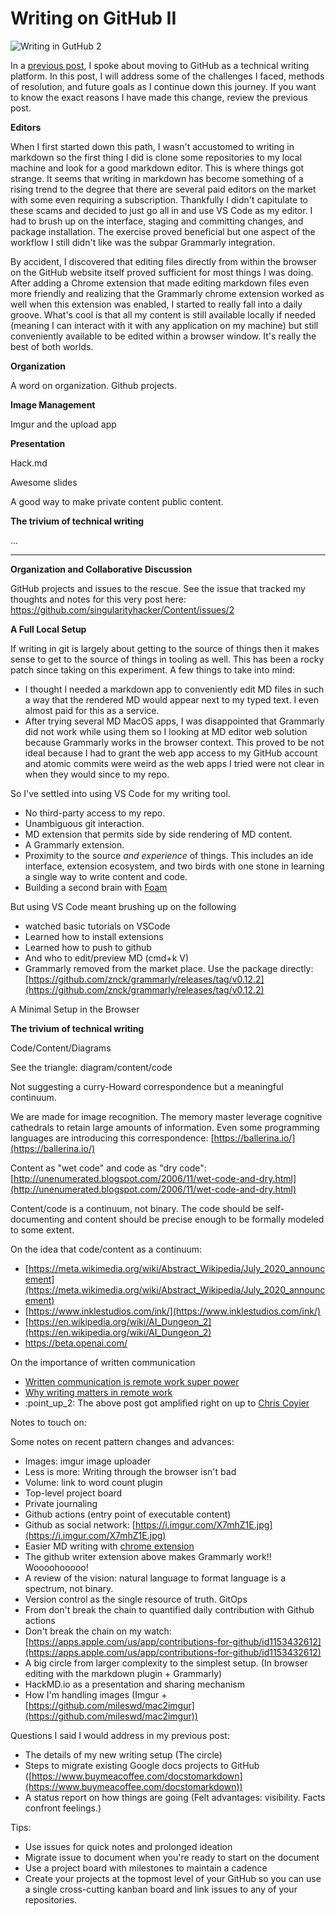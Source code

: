 # Writing on GitHub II

![Writing in GutHub 2](https://i.imgur.com/7q9dp9A.png)

In a [previous post](https://medium.com/@justiceconder/writing-on-github-c35ddd12bfd8), I spoke about moving to GitHub as a technical writing platform. In this post, I will address some of the challenges I faced, methods of resolution, and future goals as I continue down this journey. If you want to know the exact reasons I have made this change, review the previous post.

**Editors**

When I first started down this path, I wasn't accustomed to writing in markdown so the first thing I did is clone some repositories to my local machine and look for a good markdown editor. This is where things got strange. It seems that writing in markdown has become something of a rising trend to the degree that there are several paid editors on the market with some even requiring a subscription. Thankfully I didn't capitulate to these scams and decided to just go all in and use VS Code as my editor. I had to brush up on the interface, staging and committing changes, and package installation. The exercise proved beneficial but one aspect of the workflow I still didn't like was the subpar Grammarly integration. 

By accident, I discovered that editing files directly from within the browser on the GitHub website itself proved sufficient for most things I was doing. After adding a Chrome extension that made editing markdown files even more friendly and realizing that the Grammarly chrome extension worked as well when this extension was enabled, I started to really fall into a daily groove. What's cool is that all my content is still available locally if needed (meaning I can interact with it with any application on my machine) but still conveniently available to be edited within a browser window. It's really the best of both worlds. 

**Organization**

A word on organization. Github projects. 

**Image Management**

Imgur and the upload app

**Presentation**

Hack.md

Awesome slides

A good way to make private content public content.

**The trivium of technical writing**

...

---

**Organization and Collaborative Discussion**

GitHub projects and issues to the rescue. See the issue that tracked my thoughts and notes for this very post here: https://github.com/singularityhacker/Content/issues/2

**A Full Local Setup**

If writing in git is largely about getting to the source of things then it makes sense to get to the source of things in tooling as well. This has been a rocky patch since taking on this experiment. A few things to take into mind:

*   I thought I needed a markdown app to conveniently edit MD files in such a way that the rendered MD would appear next to my typed text. I even almost paid for this as a service.
*   After trying several MD MacOS apps, I was disappointed that Grammarly did not work while using them so I looking at MD editor web solution because Grammarly works in the browser context. This proved to be not ideal because I had to grant the web app access to my GitHub account and atomic commits were weird as the web apps I tried were not clear in when they would since to my repo.

So I've settled into using VS Code for my writing tool.

*   No third-party access to my repo.
*   Unambiguous git interaction.
*   MD extension that permits side by side rendering of MD content.
*   A Grammarly extension.
*   Proximity to the source _and experience_ of things. This includes an ide interface, extension ecosystem, and two birds with one stone in learning a single way to write content and code.
*   Building a second brain with [Foam](https://foambubble.github.io/foam/)

But using VS Code meant brushing up on the following

*   watched basic tutorials on VSCode
*   Learned how to install extensions
*   Learned how to push to github
*   And who to edit/preview MD (cmd+k V)
*   Grammarly removed from the market place. Use the package directly: [https://github.com/znck/grammarly/releases/tag/v0.12.2](https://github.com/znck/grammarly/releases/tag/v0.12.2)

A Minimal Setup in the Browser

**The trivium of technical writing**

Code/Content/Diagrams

See the triangle: diagram/content/code

Not suggesting a curry-Howard correspondence but a meaningful continuum.

We are made for image recognition. The memory master leverage cognitive cathedrals to retain large amounts of information. Even some programming languages are introducing this correspondence: [https://ballerina.io/](https://ballerina.io/)

Content as "wet code" and code as "dry code": [http://unenumerated.blogspot.com/2006/11/wet-code-and-dry.html](http://unenumerated.blogspot.com/2006/11/wet-code-and-dry.html)

Content/code is a continuum, not binary. The code should be self-documenting and content should be precise enough to be formally modeled to some extent.

On the idea that code/content as a continuum:

*   [https://meta.wikimedia.org/wiki/Abstract_Wikipedia/July_2020_announcement](https://meta.wikimedia.org/wiki/Abstract_Wikipedia/July_2020_announcement)
*   [https://www.inklestudios.com/ink/](https://www.inklestudios.com/ink/)
*   [https://en.wikipedia.org/wiki/AI_Dungeon_2](https://en.wikipedia.org/wiki/AI_Dungeon_2)
*   https://beta.openai.com/

On the importance of written communication

*   [Written communication is remote work super power](https://snir.dev/blog/remote-async-communication/)
*   [Why writing matters in remote work](http://www.timcasasola.com/blog/writing)
*   :point\_up\_2: The above post got amplified right on up to [Chris Coyier](https://css-tricks.com/why-does-writing-matter-in-remote-work/)

Notes to touch on:

Some notes on recent pattern changes and advances:

*   Images: imgur image uploader
*   Less is more: Writing through the browser isn't bad
*   Volume: link to word count plugin
*   Top-level project board
*   Private journaling
*   Github actions (entry point of executable content)
*   Github as social network: [https://i.imgur.com/X7mhZ1E.jpg](https://i.imgur.com/X7mhZ1E.jpg)
*   Easier MD writing with [chrome extension](https://github.com/ckeditor/github-writer)
*   The github writer extension above makes Grammarly work!! Woooohooooo!
*   A review of the vision: natural language to format language is a spectrum, not binary.
*   Version control as the single resource of truth. GitOps
*   From don't break the chain to quantified daily contribution with Github actions
*   Don't break the chain on my watch: [https://apps.apple.com/us/app/contributions-for-github/id1153432612](https://apps.apple.com/us/app/contributions-for-github/id1153432612)
*   A big circle from larger complexity to the simplest setup. (In browser editing with the markdown plugin + Grammarly)
*   HackMD.io as a presentation and sharing mechanism
*   How I'm handling images (Imgur + [https://github.com/mileswd/mac2imgur](https://github.com/mileswd/mac2imgur))

Questions I said I would address in my previous post:

*   The details of my new writing setup (The circle)
*   Steps to migrate existing Google docs projects to GitHub ([https://www.buymeacoffee.com/docstomarkdown](https://www.buymeacoffee.com/docstomarkdown))
*   A status report on how things are going (Felt advantages: visibility. Facts confront feelings.)

Tips:

*   Use issues for quick notes and prolonged ideation
*   Migrate issue to document when you're ready to start on the document
*   Use a project board with milestones to maintain a cadence
*   Create your projects at the topmost level of your GitHub so you can use a single cross-cutting kanban board and link issues to any of your repositories.
